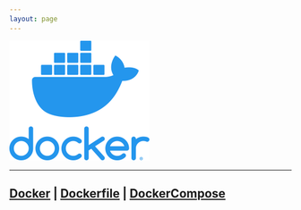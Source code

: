 ```yaml
---
layout: page
---
```


<img src="/assets/images/docker.webp" alt="docker" width="15%" style="min-width:250px;">

<hr/>

## [Docker](/devops/docker/docker) | [Dockerfile](/devops/docker/dcfile) | [DockerCompose](/devops/docker/dccompose)